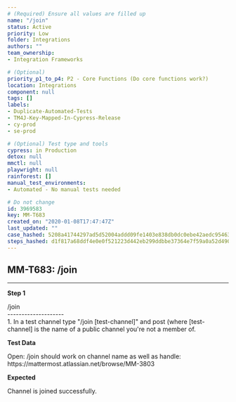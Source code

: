 ```yaml
---
# (Required) Ensure all values are filled up
name: "/join"
status: Active
priority: Low
folder: Integrations
authors: ""
team_ownership: 
- Integration Frameworks

# (Optional)
priority_p1_to_p4: P2 - Core Functions (Do core functions work?)
location: Integrations
component: null
tags: []
labels: 
- Duplicate-Automated-Tests
- TM4J-Key-Mapped-In-Cypress-Release
- cy-prod
- se-prod

# (Optional) Test type and tools
cypress: in Production
detox: null
mmctl: null
playwright: null
rainforest: []
manual_test_environments: 
- Automated - No manual tests needed

# Do not change
id: 3969583
key: MM-T683
created_on: "2020-01-08T17:47:47Z"
last_updated: ""
case_hashed: 5208a41744297ad5d52004addd09fe1403e838db0dc0ebe42aedc95463ce920c184f4753e5981755d4f3874164e31cca
steps_hashed: d1f817a68ddf4e0e0f521223d442eb299ddbbe37364e7f59a0a52d490bb21eb42d22b508cdd4536882287b362ac5db95
---
```


<!-- (Auto-generated) Based on frontmatter's "key" and "name" -->

## MM-T683: /join

---

**Step 1**

/join\
\--------------------\
1\. In a test channel type "/join \[test-channel]" and post (where \[test-channel] is the name of a public channel you're not a member of.

**Test Data**

Open: /join should work on channel name as well as handle:\
https\://mattermost.atlassian.net/browse/MM-3803

**Expected**

Channel is joined successfully.
